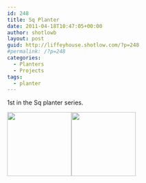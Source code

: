 ```yaml
---
id: 248
title: Sq Planter
date: 2011-04-18T10:47:05+00:00
author: shotlowb
layout: post
guid: http://liffeyhouse.shotlow.com/?p=248
#permalink: /?p=248
categories:
  - Planters
  - Projects
tags:
  - planter
---
```

1st in the Sq planter series.

[<img class="alignnone size-thumbnail wp-image-232" title="Sq Planter" src="http://liffeyhouse.shotlow.com/wp-content/uploads/2011/04/P4180197-150x150.jpg" alt="" width="150" height="150" />](http://localhost:4567/wp-content/uploads/2011/04/P4180197-e1303141210163.jpg)[<img class="alignnone size-thumbnail wp-image-231" title="Plants in sq planter" src="http://liffeyhouse.shotlow.com/wp-content/uploads/2011/04/P4180198-150x150.jpg" alt="" width="150" height="150" />](http://localhost:4567/wp-content/uploads/2011/04/P4180198-e1303141170303.jpg)
